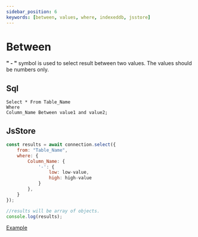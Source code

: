 ```yaml
---
sidebar_position: 6
keywords: [between, values, where, indexeddb, jsstore]
---
```


# Between

**" \- "** symbol is used to select result between two values. The values should be numbers only.

## Sql

```
Select * From Table_Name
Where
Column_Name Between value1 and value2;
```

## JsStore

```javascript
const results = await connection.select({
    from: "Table_Name",
    where: {
        Column_Name: {
            '-': {
                low: low-value,
                high: high-value
            }
        },
    }
});

//results will be array of objects.
console.log(results);
```

<p class="text--center">
    <a class="button button--info" target="_blank" href="https://ujjwalguptaofficial.github.io/idbstudio/?db=Demo&query=select(%7B%0A%20%20%20%20from%3A%20%22Products%22%2C%0A%20%20%20%20where%3A%20%7B%0A%20%20%20%20%20%20%20%20price%3A%20%7B%0A%20%20%20%20%20%20%20%20%20%20%20%20%22-%22%3A%20%7B%0A%20%20%20%20%20%20%20%20%20%20%20%20%20%20%20%20low%3A%2010%2C%0A%20%20%20%20%20%20%20%20%20%20%20%20%20%20%20%20high%3A%2020%0A%20%20%20%20%20%20%20%20%20%20%20%20%7D%0A%20%20%20%20%20%20%20%20%7D%0A%20%20%20%20%7D%0A%7D)">Example</a>
</p>